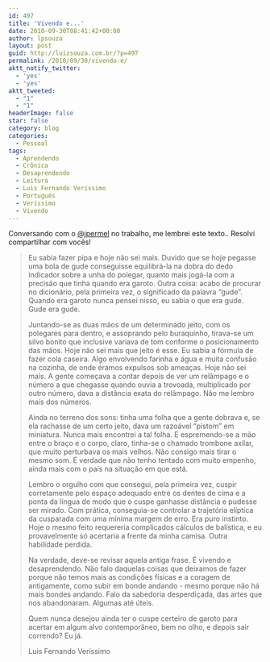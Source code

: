 ```yaml
---
id: 497
title: 'Vivendo e...'
date: 2010-09-30T08:41:42+00:00
author: lpsouza
layout: post
guid: http://luizsouza.com.br/?p=497
permalink: /2010/09/30/vivendo-e/
aktt_notify_twitter:
  - 'yes'
  - 'yes'
aktt_tweeted:
  - "1"
  - "1"
headerImage: false
star: false
category: blog
categories:
  - Pessoal
tags:
  - Aprendendo
  - Crônica
  - Desaprendendo
  - Leitura
  - Luis Fernando Veríssimo
  - Português
  - Veríssimo
  - Vivendo
---
```

Conversando com o [@jpermel](http://twitter.com/jpermel) no trabalho, me lembrei este texto.. Resolvi compartilhar com vocês!

> Eu sabia fazer pipa e hoje não sei mais. Duvido que se hoje pegasse uma bola de gude conseguisse equilibrá-la na dobra do dedo indicador sobre a unha do polegar, quanto mais jogá-la com a precisão que tinha quando era garoto. Outra coisa: acabo de procurar no dicionário, pela primeira vez, o significado da palavra “gude”. Quando era garoto nunca pensei nisso, eu sabia o que era gude. Gude era gude.
>
> Juntando-se as duas mãos de um determinado jeito, com os polegares para dentro, e assoprando pelo buraquinho, tirava-se um silvo bonito que inclusive variava de tom conforme o posicionamento das mãos. Hoje não sei mais que jeito é esse. Eu sabia a fórmula de fazer cola caseira. Algo envolvendo farinha e água e muita confusão na cozinha, de onde éramos expulsos sob ameaças. Hoje não sei mais. A gente começava a contar depois de ver um relâmpago e o número a que chegasse quando ouvia a trovoada, multiplicado por outro número, dava a distância exata do relâmpago. Não me lembro mais dos números.
>
> Ainda no terreno dos sons: tinha uma folha que a gente dobrava e, se ela rachasse de um certo jeito, dava um razoável “pistom” em miniatura. Nunca mais encontrei a tal folha. E espremendo-se a mão entre o braço e o corpo, claro, tinha-se o chamado trombone axilar, que muito perturbava os mais velhos. Não consigo mais tirar o mesmo som. É verdade que não tenho tentado com muito empenho, ainda mais com o país na situação em que está.
>
> Lembro o orgulho com que consegui, pela primeira vez, cuspir corretamente pelo espaço adequado entre os dentes de cima e a ponta da língua de modo que o cuspe ganhasse distância e pudesse ser mirado. Com prática, conseguia-se controlar a trajetória elíptica da cusparada com uma mínima margem de erro. Era puro instinto. Hoje o mesmo feito requereria complicados cálculos de balística, e eu provavelmente só acertaria a frente da minha camisa. Outra habilidade perdida.
>
> Na verdade, deve-se revisar aquela antiga frase. É vivendo e desaprendendo. Não falo daquelas coisas que deixamos de fazer porque não temos mais as condições físicas e a coragem de antigamente, como subir em bonde andando - mesmo porque não há mais bondes andando. Falo da sabedoria desperdiçada, das artes que nos abandonaram. Algumas até úteis.
>
> Quem nunca desejou ainda ter o cuspe certeiro de garoto para acertar em algum alvo contemporâneo, bem no olho, e depois sair correndo? Eu já.
>
> Luis Fernando Veríssimo
